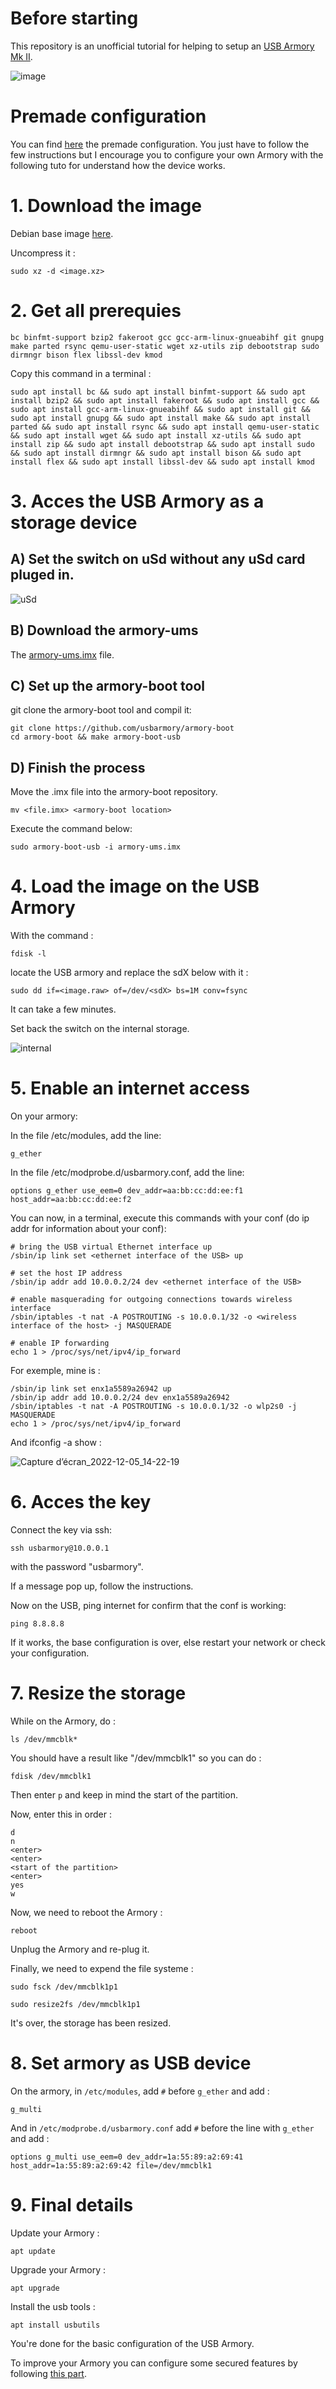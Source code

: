 # Before starting
This repository is an unofficial tutorial for helping to setup an [USB Armory Mk II](https://github.com/usbarmory/usbarmory/wiki/Mk-II-Introduction).

![image](https://user-images.githubusercontent.com/115619908/207642407-f5ec6bdf-2e18-43d2-87e6-19d4cea08ea1.png)

# Premade configuration
You can find [here](https://github.com/P4ti3nn3/USB-Armory-Setup/tree/main/Premade-Armory) the premade configuration. You just have to follow the few instructions but I encourage you to configure your own Armory with the following tuto for understand how the device works.

# 1. Download the image
Debian base image [here](https://github.com/usbarmory/usbarmory/wiki/Available-images).

Uncompress it :

    sudo xz -d <image.xz>

# 2. Get all prerequies

    bc binfmt-support bzip2 fakeroot gcc gcc-arm-linux-gnueabihf git gnupg make parted rsync qemu-user-static wget xz-utils zip debootstrap sudo dirmngr bison flex libssl-dev kmod
    
Copy this command in a terminal :

    sudo apt install bc && sudo apt install binfmt-support && sudo apt install bzip2 && sudo apt install fakeroot && sudo apt install gcc && sudo apt install gcc-arm-linux-gnueabihf && sudo apt install git && sudo apt install gnupg && sudo apt install make && sudo apt install parted && sudo apt install rsync && sudo apt install qemu-user-static && sudo apt install wget && sudo apt install xz-utils && sudo apt install zip && sudo apt install debootstrap && sudo apt install sudo && sudo apt install dirmngr && sudo apt install bison && sudo apt install flex && sudo apt install libssl-dev && sudo apt install kmod
    
# 3. Acces the USB Armory as a storage device
## A) Set the switch on uSd without any uSd card pluged in.
![uSd](https://user-images.githubusercontent.com/115619908/207088072-c9b82a70-e9fe-4610-a2cc-1eaa0ef9ad35.png)


## B) Download the armory-ums
The [armory-ums.imx](https://github.com/usbarmory/armory-ums/releases) file.

## C) Set up the armory-boot tool
git clone the armory-boot tool and compil it:

    git clone https://github.com/usbarmory/armory-boot
    cd armory-boot && make armory-boot-usb
    
## D) Finish the process
Move the .imx file into the armory-boot repository.

    mv <file.imx> <armory-boot location>

Execute the command below:

    sudo armory-boot-usb -i armory-ums.imx
    
# 4. Load the image on the USB Armory
With the command :

    fdisk -l

locate the USB armory and replace the sdX below with it :

    sudo dd if=<image.raw> of=/dev/<sdX> bs=1M conv=fsync

It can take a few minutes.

Set back the switch on the internal storage.

![internal](https://user-images.githubusercontent.com/115619908/207088122-b42e1c15-9156-49a5-be71-34e409257af8.png)

# 5. Enable an internet access
On your armory:

In the file /etc/modules, add the line:

    g_ether
    
In the file /etc/modprobe.d/usbarmory.conf, add the line:

    options g_ether use_eem=0 dev_addr=aa:bb:cc:dd:ee:f1 host_addr=aa:bb:cc:dd:ee:f2
    
You can now, in a terminal, execute this commands with your conf (do ip addr for information about your conf):

    # bring the USB virtual Ethernet interface up
    /sbin/ip link set <ethernet interface of the USB> up
    
    # set the host IP address
    /sbin/ip addr add 10.0.0.2/24 dev <ethernet interface of the USB>
    
    # enable masquerading for outgoing connections towards wireless interface
    /sbin/iptables -t nat -A POSTROUTING -s 10.0.0.1/32 -o <wireless interface of the host> -j MASQUERADE
    
    # enable IP forwarding
    echo 1 > /proc/sys/net/ipv4/ip_forward
    
For exemple, mine is :
    
    /sbin/ip link set enx1a5589a26942 up
    /sbin/ip addr add 10.0.0.2/24 dev enx1a5589a26942
    /sbin/iptables -t nat -A POSTROUTING -s 10.0.0.1/32 -o wlp2s0 -j MASQUERADE
    echo 1 > /proc/sys/net/ipv4/ip_forward
    
And ifconfig -a show :

![Capture d’écran_2022-12-05_14-22-19](https://user-images.githubusercontent.com/115619908/205647771-f5528805-8591-4f2b-890d-3fb05f38901b.png)



# 6. Acces the key
Connect the key via ssh:

    ssh usbarmory@10.0.0.1
    
with the password "usbarmory".

If a message pop up, follow the instructions.

Now on the USB, ping internet for confirm that the conf is working:

    ping 8.8.8.8
    
If it works, the base configuration is over, else restart your network or check your configuration.

# 7. Resize the storage
While on the Armory, do :
    
    ls /dev/mmcblk*
    
You should have a result like "/dev/mmcblk1" so you can do :

    fdisk /dev/mmcblk1
    
Then enter `p` and keep in mind the start of the partition.

Now, enter this in order : 

    d
    n
    <enter>
    <enter>
    <start of the partition>
    <enter>
    yes
    w
    
Now, we need to reboot the Armory :

    reboot
    
Unplug the Armory and re-plug it.

Finally, we need to expend the file systeme :

    sudo fsck /dev/mmcblk1p1
    
    sudo resize2fs /dev/mmcblk1p1
    
It's over, the storage has been resized.

# 8. Set armory as USB device
On the armory, in `/etc/modules`, add `#` before `g_ether` and add :

    g_multi
    
And in `/etc/modprobe.d/usbarmory.conf` add `#` before the line with `g_ether` and add :

    options g_multi use_eem=0 dev_addr=1a:55:89:a2:69:41 host_addr=1a:55:89:a2:69:42 file=/dev/mmcblk1

# 9. Final details
Update your Armory : 

    apt update
    
Upgrade your Armory : 

    apt upgrade
    
Install the usb tools :

    apt install usbutils
    
You're done for the basic configuration of the USB Armory.

To improve your Armory you can configure some secured features by following [this part](https://github.com/P4ti3nn3/USB-Armory-Setup/tree/main/Secured-USB).
    
        
    

